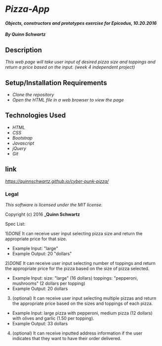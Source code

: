 # _Pizza-App_

#### _Objects, constructors and prototypes exercise for Epicodus, 10.20.2016_

#### _**By Quinn Schwartz**_

## Description

_This web page will take user input of desired pizza size and toppings and return a price based on the input. (week 4 independent project)_

## Setup/Installation Requirements

* _Clone the repository_
* _Open the HTML file in a web browser to view the page_

## Technologies Used

* _HTML_
* _CSS_
* _Bootstrap_
* _Javascript_
* _jQuery_
* _Git_

## link

_https://quinnschwartz.github.io/cyber-punk-pizza/_

### Legal

*This software is licensed under the MIT license.*

Copyright (c) 2016 **_Quinn Schwartz**

Spec List:

1)*DONE* It can receive user input selecting pizza size and return the appropriate price for that size.
  - Example Input: "large"
  - Example Output: 20 "dollars"

2)*DONE* It can receive user input selecting number of toppings and return the appropriate price for the pizza based on the size of pizza selected.
  - Example Input: size: "large" (16 dollars) toppings: "pepperoni, mushrooms" (2 dollars per topping)
  - Example Output: 20 dollars

3) (optional) It can receive user input selecting multiple pizzas and return the appropriate price based on the sizes and toppings of each pizza.
  - Example Input: large pizza with pepperoni, medium pizza (12 dollars) with olives and garlic (1.50 per topping).
  - Example Output: 33 dollars

4) (optional) It can receive inputted address information if the user indicates that they want to have their order delivered.  
